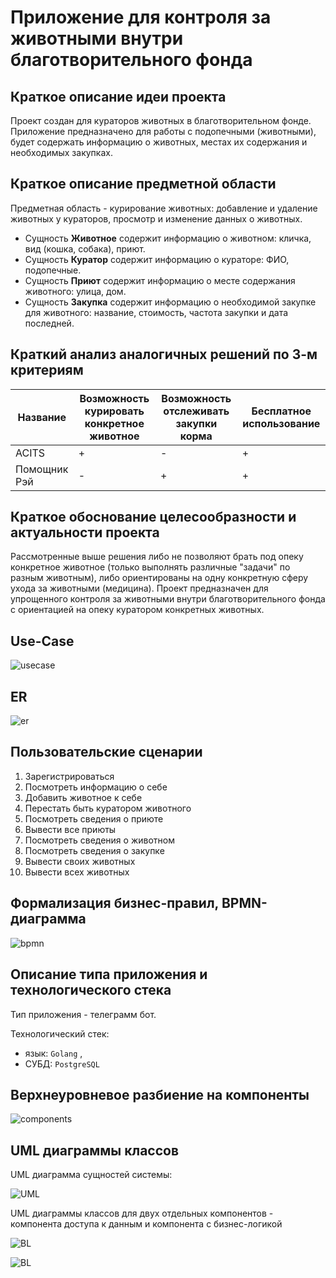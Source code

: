 # Приложение для контроля за животными внутри благотворительного фонда

## Краткое описание идеи проекта

Проект создан для кураторов животных в благотворительном фонде.
Приложение предназначено для работы с подопечными (животными), будет содержать информацию о животных, местах их содержания и необходимых закупках.

## Краткое описание предметной области

Предметная область - курирование животных: добавление и удаление животных у кураторов, просмотр и изменение данных о животных.

- Сущность __Животное__ содержит информацию о животном: кличка, вид (кошка, собака), приют.
- Сущность __Куратор__ содержит информацию о кураторе: ФИО, подопечные.
- Сущность __Приют__ содержит информацию о месте содержания животного: улица, дом.
- Сущность __Закупка__ содержит информацию о необходимой закупке для животного: название, стоимость, частота закупки и дата последней.

## Краткий анализ аналогичных решений по 3-м критериям

|Название|Возможность курировать конкретное животное|Возможность отслеживать закупки корма|Бесплатное использование
|-------------------|------------------|---------------|---------------------------|
|ACITS|+|-|+|
|Помощник Рэй|-|+|+|

## Краткое обоснование целесообразности и актуальности проекта

Рассмотренные выше решения либо не позволяют брать под опеку конкретное животное (только выполнять различные "задачи" по разным животным), либо ориентированы на одну конкретную сферу ухода за животными (медицина).
Проект предназначен для упрощенного контроля за животными внутри благотворительного фонда с ориентацией на опеку куратором конкретных животных.

## Use-Case

![usecase](diagrams/use-case.png)

## ER

![er](diagrams/ER.png)

## Пользовательские сценарии

1. Зарегистрироваться
2. Посмотреть информацию о себе
3. Добавить животное к себе
4. Перестать быть куратором животного
5. Посмотреть сведения о приюте
6. Вывести все приюты
7. Посмотреть сведения о животном
8. Посмотреть сведения о закупке
9. Вывести своих животных
10. Вывести всех животных


## Формализация бизнес-правил, BPMN-диаграмма

![bpmn](diagrams/bpmn.png)

## Описание типа приложения и технологического стека

Тип приложения - телеграмм бот.

Технологический стек: 

- язык: `Golang` ,
- СУБД: `PostgreSQL`

## Верхнеуровневое разбиение на компоненты

![components](diagrams/UML-component.png)

## UML диаграммы классов

UML диаграмма сущностей системы: 

![UML](diagrams/UML.png)

UML диаграммы классов для двух отдельных компонентов - компонента доступа к данным и компонента с бизнес-логикой

![BL](diagrams/BL.png)

![BL](diagrams/BD.png)
